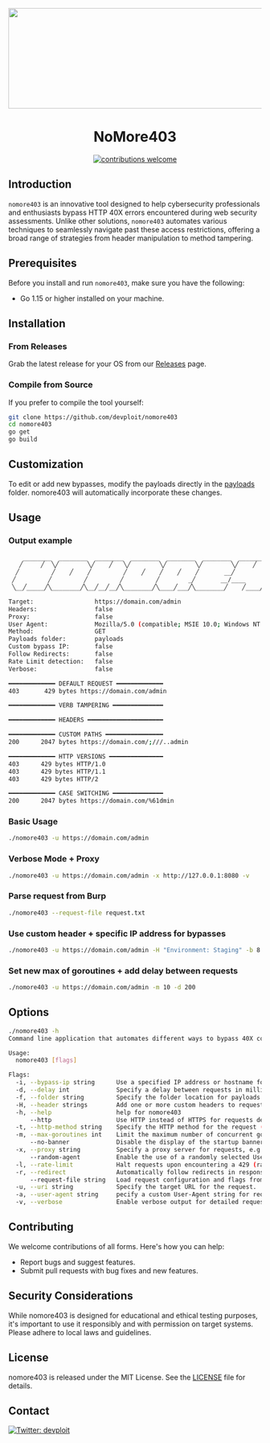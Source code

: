<p align="center">
  <img src="https://i.imgur.com/NtlwDVT.png" width="600" height="200">
</p>

<h1 align="center">NoMore403</h1>

<p align="center">
  <a href="https://github.com/devploit/nomore403/issues"><img alt="contributions welcome" src="https://img.shields.io/badge/contributions-welcome-brightgreen.svg?style=flat"></a>
</p>

## Introduction

`nomore403` is an innovative tool designed to help cybersecurity professionals and enthusiasts bypass HTTP 40X errors encountered during web security assessments. Unlike other solutions, `nomore403` automates various techniques to seamlessly navigate past these access restrictions, offering a broad range of strategies from header manipulation to method tampering.

## Prerequisites

Before you install and run `nomore403`, make sure you have the following:
- Go 1.15 or higher installed on your machine.

## Installation

### From Releases

Grab the latest release for your OS from our [Releases](https://github.com/devploit/nomore403/releases) page.

### Compile from Source

If you prefer to compile the tool yourself:

```bash
git clone https://github.com/devploit/nomore403
cd nomore403
go get
go build
```

## Customization

To edit or add new bypasses, modify the payloads directly in the [payloads](https://github.com/devploit/nomore403/tree/main/payloads) folder. nomore403 will automatically incorporate these changes.

## Usage

### Output example

```bash
    ________  ________  ________  ________  ________  ________  ________  ________  ________
   ╱     ╱  ╲╱        ╲╱    ╱   ╲╱        ╲╱        ╲╱        ╲╱    ╱   ╲╱        ╲╱__      ╲
  ╱         ╱    ╱    ╱         ╱    ╱    ╱    ╱    ╱       __╱         ╱    ╱    ╱__       ╱
 ╱         ╱         ╱         ╱         ╱        _╱       __/____     ╱         ╱         ╱
 ╲__╱_____╱╲________╱╲__╱__╱__╱╲________╱╲____╱___╱╲________╱    ╱____╱╲________╱╲________╱  

Target: 		        https://domain.com/admin
Headers:                false
Proxy:                  false
User Agent:             Mozilla/5.0 (compatible; MSIE 10.0; Windows NT 6.2; WOW64; Trident/7.0; 1ButtonTaskbar)
Method:                 GET
Payloads folder:        payloads
Custom bypass IP:       false
Follow Redirects:       false
Rate Limit detection:   false
Verbose:                false

━━━━━━━━━━━━━ DEFAULT REQUEST ━━━━━━━━━━━━━
403 	  429 bytes https://domain.com/admin

━━━━━━━━━━━━━ VERB TAMPERING ━━━━━━━━━━━━━━

━━━━━━━━━━━━━ HEADERS ━━━━━━━━━━━━━━━━━━━━━

━━━━━━━━━━━━━ CUSTOM PATHS ━━━━━━━━━━━━━━━━
200 	 2047 bytes https://domain.com/;///..admin

━━━━━━━━━━━━━ HTTP VERSIONS ━━━━━━━━━━━━━━━
403      429 bytes HTTP/1.0
403      429 bytes HTTP/1.1
403      429 bytes HTTP/2

━━━━━━━━━━━━━ CASE SWITCHING ━━━━━━━━━━━━━━
200 	 2047 bytes https://domain.com/%61dmin
```

### Basic Usage

```bash
./nomore403 -u https://domain.com/admin
```

### Verbose Mode + Proxy

```bash
./nomore403 -u https://domain.com/admin -x http://127.0.0.1:8080 -v
```

### Parse request from Burp

```bash
./nomore403 --request-file request.txt
```

### Use custom header + specific IP address for bypasses

```bash
./nomore403 -u https://domain.com/admin -H "Environment: Staging" -b 8.8.8.8
```

### Set new max of goroutines + add delay between requests
```bash
./nomore403 -u https://domain.com/admin -m 10 -d 200
```

## Options

```bash
./nomore403 -h
Command line application that automates different ways to bypass 40X codes.

Usage:
  nomore403 [flags]

Flags:
  -i, --bypass-ip string      Use a specified IP address or hostname for bypassing access controls. Injects this IP in headers like 'X-Forwarded-For'.
  -d, --delay int             Specify a delay between requests in milliseconds. Helps manage request rate (default: 0ms).
  -f, --folder string         Specify the folder location for payloads if not in the same directory as the executable.
  -H, --header strings        Add one or more custom headers to requests. Repeatable flag for multiple headers.
  -h, --help                  help for nomore403
      --http                  Use HTTP instead of HTTPS for requests defined in the request file.
  -t, --http-method string    Specify the HTTP method for the request (e.g., GET, POST). Default is 'GET'.
  -m, --max-goroutines int    Limit the maximum number of concurrent goroutines to manage load (default: 50). (default 50)
      --no-banner             Disable the display of the startup banner (default: banner shown).
  -x, --proxy string          Specify a proxy server for requests, e.g., 'http://server:port'.
      --random-agent          Enable the use of a randomly selected User-Agent.
  -l, --rate-limit            Halt requests upon encountering a 429 (rate limit) HTTP status code.
  -r, --redirect              Automatically follow redirects in responses.
      --request-file string   Load request configuration and flags from a specified file.
  -u, --uri string            Specify the target URL for the request.
  -a, --user-agent string     pecify a custom User-Agent string for requests (default: 'nomore403').
  -v, --verbose               Enable verbose output for detailed request/response logging.
```

## Contributing

We welcome contributions of all forms. Here's how you can help:

 - Report bugs and suggest features.
 - Submit pull requests with bug fixes and new features.

## Security Considerations

While nomore403 is designed for educational and ethical testing purposes, it's important to use it responsibly and with permission on target systems. Please adhere to local laws and guidelines.

## License

nomore403 is released under the MIT License. See the [LICENSE](https://github.com/devploit/dontgo403/blob/main/LICENSE) file for details.

## Contact

[![Twitter: devploit](https://img.shields.io/badge/-Twitter-blue?style=flat-square&logo=Twitter&logoColor=white&link=https://twitter.com/devploit/)](https://twitter.com/devploit/)